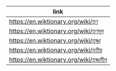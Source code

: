 |link|
|----|
|https://en.wiktionary.org/wiki/তৃণ|
|https://en.wiktionary.org/wiki/তৃণমূল|
|https://en.wiktionary.org/wiki/তৃষ্ণা|
|https://en.wiktionary.org/wiki/তৃতীয়|
|https://en.wiktionary.org/wiki/তৃষ্ণাহীন|
